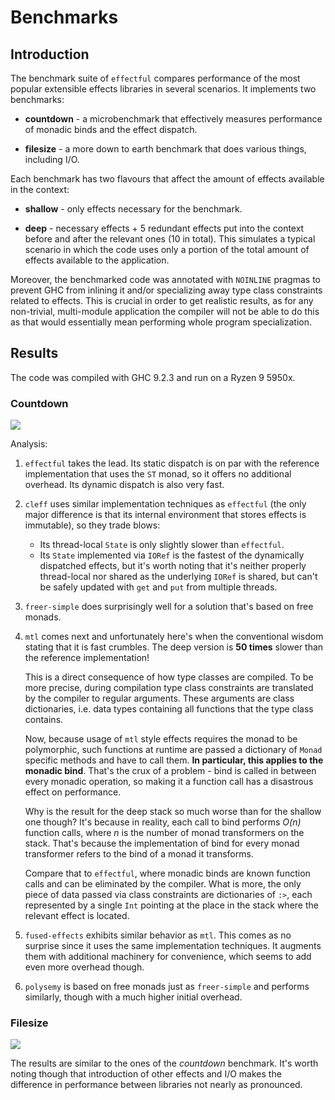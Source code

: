 # Benchmarks

## Introduction

The benchmark suite of `effectful` compares performance of the most popular
extensible effects libraries in several scenarios. It implements two benchmarks:

- **countdown** - a microbenchmark that effectively measures performance of
  monadic binds and the effect dispatch.

- **filesize** - a more down to earth benchmark that does various things,
  including I/O.
   
Each benchmark has two flavours that affect the amount of effects available in
the context:

- **shallow** - only effects necessary for the benchmark.

- **deep** - necessary effects + 5 redundant effects put into the context before
  and after the relevant ones (10 in total). This simulates a typical scenario
  in which the code uses only a portion of the total amount of effects available
  to the application.

Moreover, the benchmarked code was annotated with `NOINLINE` pragmas to prevent
GHC from inlining it and/or specializing away type class constraints related to
effects. This is crucial in order to get realistic results, as for any
non-trivial, multi-module application the compiler will not be able to do this
as that would essentially mean performing whole program specialization.

## Results

The code was compiled with GHC 9.2.3 and run on a Ryzen 9 5950x.

### Countdown

<img src="https://raw.githubusercontent.com/haskell-effectful/effectful/master/benchmarks/bench_countdown_1000.png">

Analysis:

1. `effectful` takes the lead. Its static dispatch is on par with the reference
   implementation that uses the `ST` monad, so it offers no additional
   overhead. Its dynamic dispatch is also very fast.

2. `cleff` uses similar implementation techniques as `effectful` (the only major
   difference is that its internal environment that stores effects is immutable),
   so they trade blows:
   - Its thread-local `State` is only slightly slower than `effectful`.
   - Its `State` implemented via `IORef` is the fastest of the dynamically
   dispatched effects, but it's worth noting that it's neither properly
   thread-local nor shared as the underlying `IORef` is shared, but can't be
   safely updated with `get` and `put` from multiple threads.

3. `freer-simple` does surprisingly well for a solution that's based on free
   monads.
   
4. `mtl` comes next and unfortunately here's when the conventional wisdom stating
   that it is fast crumbles. The deep version is **50 times** slower than the
   reference implementation!
   
   This is a direct consequence of how type classes are compiled. To be more
   precise, during compilation type class constraints are translated by the
   compiler to regular arguments. These arguments are class dictionaries,
   i.e. data types containing all functions that the type class contains.
   
   Now, because usage of `mtl` style effects requires the monad to be
   polymorphic, such functions at runtime are passed a dictionary of `Monad`
   specific methods and have to call them. **In particular, this applies to the
   monadic bind**. That's the crux of a problem - bind is called in between
   every monadic operation, so making it a function call has a disastrous effect
   on performance.
   
   Why is the result for the deep stack so much worse than for the shallow one
   though? It's because in reality, each call to bind performs *O(n)* function
   calls, where *n* is the number of monad transformers on the stack. That's
   because the implementation of bind for every monad transformer refers to the
   bind of a monad it transforms.
   
   Compare that to `effectful`, where monadic binds are known function calls and
   can be eliminated by the compiler. What is more, the only piece of data
   passed via class constraints are dictionaries of `:>`, each represented by a
   single `Int` pointing at the place in the stack where the relevant effect is
   located.

5. `fused-effects` exhibits similar behavior as `mtl`. This comes as no surprise
   since it uses the same implementation techniques. It augments them with
   additional machinery for convenience, which seems to add even more overhead
   though.

6. `polysemy` is based on free monads just as `freer-simple` and performs
   similarly, though with a much higher initial overhead.

### Filesize

<img src="https://raw.githubusercontent.com/haskell-effectful/effectful/master/benchmarks/bench_filesize_1000.png">

The results are similar to the ones of the *countdown* benchmark. It's worth
noting though that introduction of other effects and I/O makes the difference in
performance between libraries not nearly as pronounced.
